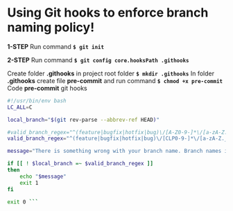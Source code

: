 # Using Git hooks to enforce branch naming policy!

**1-STEP**
Run command **`$ git init`**

**2-STEP**
Run command **` $ git config core.hooksPath .githooks `**

Create folder  **.githooks** in project root folder  **`$ mkdir .githooks`**
In folder  **.githooks** create file **pre-commit** and run command **`$ chmod +x pre-commit`**
Code **pre-commit** git hooks
```bash
#!/usr/bin/env bash
LC_ALL=C

local_branch="$(git rev-parse --abbrev-ref HEAD)"

#valid_branch_regex="^(feature|bugfix|hotfix|bug)\/[A-Z0-9-]*\/[a-zA-Z._-]+$"
valid_branch_regex="^(feature|bugfix|hotfix|bug)\/[CLP0-9-]*\/[a-zA-Z._-]+$" CLP it`s your project from jira

message="There is something wrong with your branch name. Branch names in this project must adhere to this contract: $valid_branch_regex. Your commit will be rejected. You should rename your branch to a valid name and try again."

if [[ ! $local_branch =~ $valid_branch_regex ]]
then
    echo "$message"
    exit 1
fi

exit 0 ```
